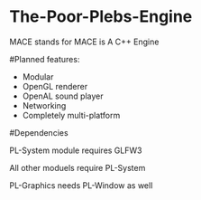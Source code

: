 # The-Poor-Plebs-Engine
MACE stands for MACE is A C++ Engine

#Planned features:
* Modular
* OpenGL renderer
* OpenAL sound player
* Networking
* Completely multi-platform

#Dependencies

PL-System module requires GLFW3

All other moduels require PL-System

PL-Graphics needs PL-Window as well

